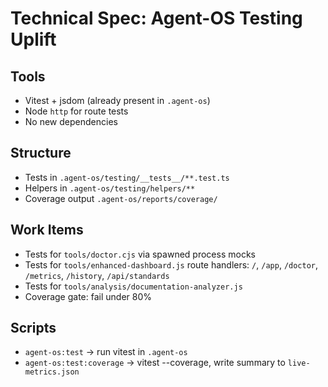 # Technical Spec: Agent-OS Testing Uplift

## Tools
- Vitest + jsdom (already present in `.agent-os`)
- Node `http` for route tests
- No new dependencies

## Structure
- Tests in `.agent-os/testing/__tests__/**.test.ts`
- Helpers in `.agent-os/testing/helpers/**`
- Coverage output `.agent-os/reports/coverage/`

## Work Items
- Tests for `tools/doctor.cjs` via spawned process mocks
- Tests for `tools/enhanced-dashboard.js` route handlers: `/`, `/app`, `/doctor`, `/metrics`, `/history`, `/api/standards`
- Tests for `tools/analysis/documentation-analyzer.js`
- Coverage gate: fail under 80%

## Scripts
- `agent-os:test` -> run vitest in `.agent-os`
- `agent-os:test:coverage` -> vitest --coverage, write summary to `live-metrics.json`


